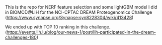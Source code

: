 This is the repo for NERF feature selection and some lightGBM model I did in BIOMOD@LIH for the  NCI-CPTAC DREAM Proteogenomics Challenge (https://www.synapse.org/Synapse:syn8228304/wiki/413428)

We ended up with TOP 10 ranking in this challenge. (https://events.lih.lu/blog/our-news-1/post/lih-participated-in-the-dream-challenges-180)

